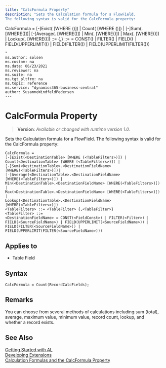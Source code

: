 ```yaml
---
title: "CalcFormula Property"
description: "Sets the Calculation formula for a FlowField.
The following syntax is valid for the CalcFormula property:

```
CalcFormula =
[-]Exist(<DestinationTable> [WHERE (<TableFilters>)]) |
Count(<DestinationTable> [WHERE (<TableFilters>)]) |
[-]Sum(<DestinationTable>.<DestinationFieldName> [WHERE(<TableFilters>)])|
[-]Average(<DestinationTable>.<DestinationFieldName> [WHERE(<TableFilters>)]) |
Min(<DestinationTable>.<DestinationFieldName> [WHERE(<TableFilters>)]) |
Max(<DestinationTable>.<DestinationFieldName> [WHERE(<TableFilters>)]) |
Lookup(<DestinationTable>.<DestinationFieldName> [WHERE(<TableFilters>)])
<TableFilters> ::= <TableFilter> {,<TableFilter>}
<TableFilter> ::=
<DestinationFieldName> = CONST(<FieldConst>) | FILTER(<Filter>) | FIELD(<SourceFieldName>) | FIELD(UPPERLIMIT(<SourceFieldName>)) |
FIELD(FILTER(<SourceFieldName>)) | FIELD(UPPERLIMIT(FILTER(<SourceFieldName>)))
```
"
ms.author: solsen
ms.custom: na
ms.date: 06/23/2021
ms.reviewer: na
ms.suite: na
ms.tgt_pltfrm: na
ms.topic: reference
ms.service: "dynamics365-business-central"
author: SusanneWindfeldPedersen
---
```

[//]: # (START>DO_NOT_EDIT)
[//]: # (IMPORTANT:Do not edit any of the content between here and the END>DO_NOT_EDIT.)
[//]: # (Any modifications should be made in the .xml files in the ModernDev repo.)
# CalcFormula Property
> **Version**: _Available or changed with runtime version 1.0._

Sets the Calculation formula for a FlowField.
The following syntax is valid for the CalcFormula property:

```
CalcFormula =
[-]Exist(<DestinationTable> [WHERE (<TableFilters>)]) |
Count(<DestinationTable> [WHERE (<TableFilters>)]) |
[-]Sum(<DestinationTable>.<DestinationFieldName> [WHERE(<TableFilters>)])|
[-]Average(<DestinationTable>.<DestinationFieldName> [WHERE(<TableFilters>)]) |
Min(<DestinationTable>.<DestinationFieldName> [WHERE(<TableFilters>)]) |
Max(<DestinationTable>.<DestinationFieldName> [WHERE(<TableFilters>)]) |
Lookup(<DestinationTable>.<DestinationFieldName> [WHERE(<TableFilters>)])
<TableFilters> ::= <TableFilter> {,<TableFilter>}
<TableFilter> ::=
<DestinationFieldName> = CONST(<FieldConst>) | FILTER(<Filter>) | FIELD(<SourceFieldName>) | FIELD(UPPERLIMIT(<SourceFieldName>)) |
FIELD(FILTER(<SourceFieldName>)) | FIELD(UPPERLIMIT(FILTER(<SourceFieldName>)))
```


## Applies to
-   Table Field

[//]: # (IMPORTANT: END>DO_NOT_EDIT)

## Syntax

```AL
CalcFormula = Count(RecordCalcFields);
```
  
## Remarks  
 You can choose from several methods of calculations including sum (total), average, maximum value, minimum value, record count, lookup, and whether a record exists.  

## See Also  
[Getting Started with AL](../devenv-get-started.md)  
[Developing Extensions](../devenv-dev-overview.md)  
[Calculation Formulas and the CalcFormula Property](../devenv-calculation-formulas-and-the-calcformula-property.md)